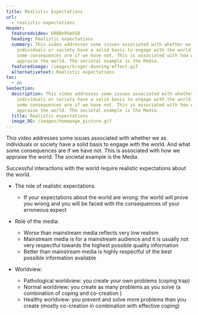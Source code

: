 ```yaml
---
title: Realistic Expectations
url:
  - realistic-expectations
Header:
  featuredvideo: 6R8Bn9SmVG8
  heading: Realistic expectations
  summary: This video addresses some issues associated with whether we as
    individuals or society have a solid basis to engage with the world. And what
    some consequences are if we have not. This is associated with how we
    appraise the world. The societal example is the Media.
  featuredimage: /images/kruger-dunning-effect.gif
  alternativetext: Realistic expectations
toc:
  - on
SeoSection:
  description: This video addresses some issues associated with whether we as
    individuals or society have a solid basis to engage with the world. And what
    some consequences are if we have not. This is associated with how we
    appraise the world. The societal example is the Media.
  title: Realistic expectations
  image_OG: /images/homepage_picture.gif
---
```

This video addresses some issues associated with whether we as individuals or society have a solid basis to engage with the world. And what some consequences are if we have not. This is associated with how we appraise the world. The societal example is the Media.

Successful interactions with the world require realistic expectations about the world.

* The role of realistic expectations

  * If your expectations about the world are wrong: the world will prove you wrong and you will be faced with the consequences of your erroneous expect
* Role of the media:

  * Worse than mainstream media reflects very low realism
  * Mainstream media is for a mainstream audience and it is usually not very respectful towards the highest possible quality information
  * Better than mainstream media is highly respectful of the best possible information available
* Worldview:

  * Pathological worldview: you create your own problems (coping trap)
  * Normal worldview: you create as many problems as you solve (a combination of coping and co-creation )
  * Healthy worldview: you prevent and solve more problems than you create (mostly co-creation in combination with effective coping)